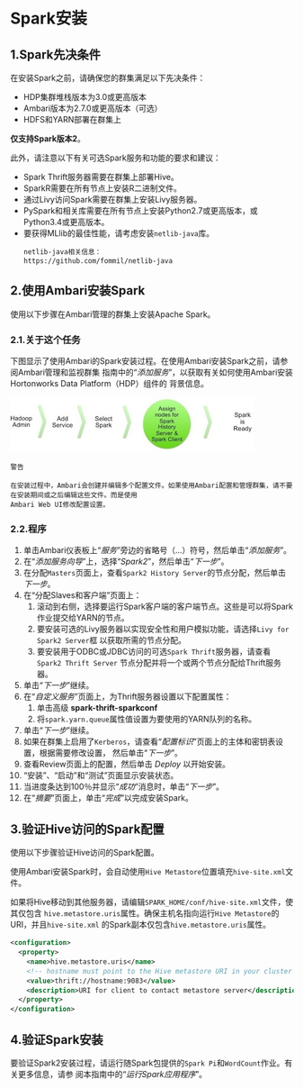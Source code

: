 Spark安装
================================================================================
## 1.Spark先决条件
在安装Spark之前，请确保您的群集满足以下先决条件：
+ HDP集群堆栈版本为3.0或更高版本
+ Ambari版本为2.7.0或更高版本（可选）
+ HDFS和YARN部署在群集上

**仅支持Spark版本2**。

此外，请注意以下有关可选Spark服务和功能的要求和建议：
+ Spark Thrift服务器需要在群集上部署Hive。
+ SparkR需要在所有节点上安装R二进制文件。
+ 通过Livy访问Spark需要在群集上安装Livy服务器。
+ PySpark和相关库需要在所有节点上安装Python2.7或更高版本，或Python3.4或更高版本。
+ 要获得MLlib的最佳性能，请考虑安装`netlib-java`库。
    ```
    netlib-java相关信息：
    https://github.com/fommil/netlib-java
    ```

## 2.使用Ambari安装Spark
使用以下步骤在Ambari管理的群集上安装Apache Spark。

### 2.1.关于这个任务
下图显示了使用Ambari的Spark安装过程。在使用Ambari安装Spark之前，请参阅Ambari管理和监视群集
指南中的“*添加服务*”，以获取有关如何使用Ambari安装Hortonworks Data Platform（HDP）组件的
背景信息。

![安装spark](img/1.png)

```
警告

在安装过程中，Ambari会创建并编辑多个配置文件。如果使用Ambari配置和管理群集，请不要在安装期间或之后编辑这些文件。而是使用
Ambari Web UI修改配置设置。
```

### 2.2.程序
1. 单击Ambari仪表板上“*服务*”旁边的省略号（...）符号，然后单击“*添加服务*”。
2. 在“*添加服务向导*”上，选择“*Spark2*”，然后单击“*下一步*”。
3. 在分配`Masters`页面上，查看`Spark2 History Server`的节点分配，然后单击 *下一步*。
4. 在“分配Slaves和客户端”页面上：
    1. 滚动到右侧，选择要运行Spark客户端的客户端节点。这些是可以将Spark作业提交给YARN的节点。
    2. 要安装可选的Livy服务器以实现安全性和用户模拟功能，请选择`Livy for Spark2 Server`框
    以获取所需的节点分配。
    3. 要安装用于ODBC或JDBC访问的可选`Spark Thrift`服务器，请查看`Spark2 Thrift Server`
    节点分配并将一个或两个节点分配给Thrift服务器。
5. 单击“*下一步*”继续。
6. 在“*自定义服务*”页面上，为Thrift服务器设置以下配置属性：
    1. 单击高级 **spark-thrift-sparkconf**
    2. 将`spark.yarn.queue`属性值设置为要使用的YARN队列的名称。
7. 单击“*下一步*”继续。
8. 如果在群集上启用了`Kerberos`，请查看“*配置标识*”页面上的主体和密钥表设置，根据需要修改设置，
然后单击“*下一步*”。
9. 查看Review页面上的配置，然后单击 *Deploy* 以开始安装。
10. “安装”、“启动”和“测试”页面显示安装状态。
11. 当进度条达到100％并显示“*成功*”消息时，单击“*下一步*”。
12. 在“*摘要*”页面上，单击“*完成*”以完成安装Spark。

## 3.验证Hive访问的Spark配置
使用以下步骤验证Hive访问的Spark配置。

使用Ambari安装Spark时，会自动使用`Hive Metastore`位置填充`hive-site.xml`文件。

如果将Hive移动到其他服务器，请编辑`SPARK_HOME/conf/hive-site.xml`文件，使其仅包含
`hive.metastore.uris`属性。确保主机名指向运行`Hive Metastore`的URI，并且`hive-site.xml`
的Spark副本仅包含`hive.metastore.uris`属性。
```xml
<configuration>
  <property>
    <name>hive.metastore.uris</name>
    <!-- hostname must point to the Hive metastore URI in your cluster -->
    <value>thrift://hostname:9083</value>
    <description>URI for client to contact metastore server</description>
  </property>
</configuration>
```

## 4.验证Spark安装
要验证Spark2安装过程，请运行随Spark包提供的`Spark Pi`和`WordCount`作业。有关更多信息，请参
阅本指南中的“*运行Spark应用程序*”。
